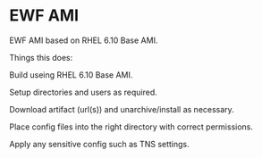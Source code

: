 # EWF AMI

EWF AMI based on RHEL 6.10 Base AMI.

Things this does:

Build useing RHEL 6.10 Base AMI.

Setup directories and users as required.

Download artifact (url(s)) and unarchive/install as necessary.

Place config files into the right directory with correct permissions.

Apply any sensitive config such as TNS settings.
